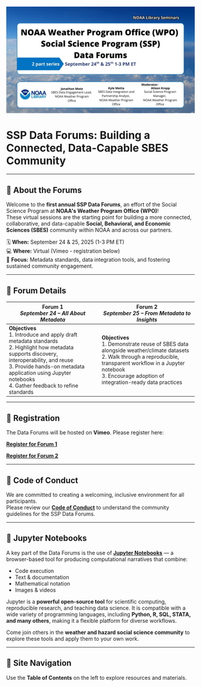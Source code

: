 ![SSP Data Forums](images/sept-24-25-data-forums.jpg)

# SSP Data Forums: Building a Connected, Data-Capable SBES Community

<hr>

## 📢 About the Forums

Welcome to the **first annual SSP Data Forums**, an effort of the Social Science Program at **NOAA's Weather Program Office (WPO)**!  
These virtual sessions are the starting point for building a more connected, collaborative, and data-capable **Social, Behavioral, and Economic Sciences (SBES)** community within NOAA and across our partners.  

🗓 **When:** September 24 & 25, 2025 (1-3 PM ET)  
💻 **Where:** Virtual (Vimeo - registration below)  
🎯 **Focus:** Metadata standards, data integration tools, and fostering sustained community engagement.

<hr>

## 📅 Forum Details

| **Forum 1** <br> *September 24 – All About Metadata* | **Forum 2** <br> *September 25 – From Metadata to Insights* |
| --- | --- |
| **Objectives** <br> 1. Introduce and apply draft metadata standards  <br> 2. Highlight how metadata supports discovery, interoperability, and reuse  <br> 3. Provide hands-on metadata application using Jupyter notebooks  <br> 4. Gather feedback to refine standards | **Objectives** <br> 1. Demonstrate reuse of SBES data alongside weather/climate datasets  <br> 2. Walk through a reproducible, transparent workflow in a Jupyter notebook  <br> 3. Encourage adoption of integration-ready data practices |

<hr>

## 📝 Registration

The Data Forums will be hosted on **Vimeo**. Please register here: 

[**Register for Forum 1**](https://vimeo.com/event/5322939/register) 

[**Register for Forum 2**](https://vimeo.com/event/5324981/register) 

<hr>

## 📝 Code of Conduct

We are committed to creating a welcoming, inclusive environment for all participants.  
Please review our [**Code of Conduct**](code-of-conduct.md) to understand the community guidelines for the SSP Data Forums.

<hr>

## 📓 Jupyter Notebooks

A key part of the Data Forums is the use of **[Jupyter Notebooks](https://jupyter.org)** — a browser-based tool for producing computational narratives that combine:

- Code execution  
- Text & documentation  
- Mathematical notation  
- Images & videos  

Jupyter is a **powerful open-source tool** for scientific computing, reproducible research, and teaching data science.  It is compatible with a wide variety of programming languages, including **Python, R, SQL, STATA, and many others**, making it a flexible platform for diverse workflows.

Come join others in the **weather and hazard social science community** to explore these tools and apply them to your own work.

<hr>

## 📂 Site Navigation

Use the **Table of Contents** on the left to explore resources and materials.
